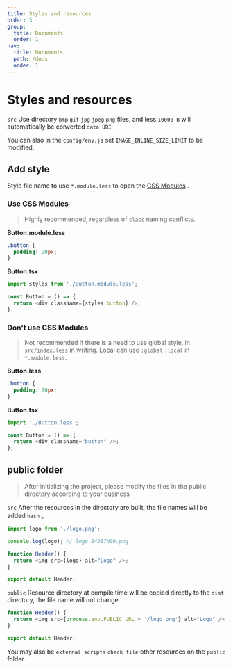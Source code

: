 ```yaml
---
title: Styles and resources
order: 3
group:
  title: Documents
  order: 1
nav:
  title: Documents
  path: /docs
  order: 1
---
```


# Styles and resources

`src` Use directory `bmp` `gif` `jpg` `jpeg` `png` files, and less `10000 B` will automatically be converted `data URI` .

You can also in the `config/env.js` set `IMAGE_INLINE_SIZE_LIMIT` to be modified.

## Add style

Style file name to use `*.module.less` to open the [CSS Modules] .

### Use CSS Modules

> Highly recommended, regardless of `class` naming conflicts.

**Button.module.less**

```css
.button {
  padding: 20px;
}
```

**Button.tsx**

```typescript
import styles from './Button.module.less';

const Button = () => {
  return <div className={styles.button} />;
};
```

### Don't use CSS Modules

> Not recommended if there is a need to use global style, in `src/index.less` in writing. Local can use `:global` `:local` in `*.module.less`.

**Button.less**

```css
.button {
  padding: 20px;
}
```

**Button.tsx**

```typescript
import './Button.less';

const Button = () => {
  return <div className="button" />;
};
```

## public folder

> After initializing the project, please modify the files in the public directory according to your business

`src` After the resources in the directory are built, the file names will be added `hash` 。

```typescript
import logo from './logo.png';

console.log(logo); // logo.84287d09.png

function Header() {
  return <img src={logo} alt="Logo" />;
}

export default Header;
```

`public` Resource directory at compile time will be copied directly to the `dist` directory, the file name will not change.

```typescript
function Header() {
  return <img src={process.env.PUBLIC_URL + '/logo.png'} alt="Logo" />;
}

export default Header;
```

You may also be `external scripts` `check file` other resources on the `public` folder.

[css modules]: https://github.com/css-modules/css-modules
